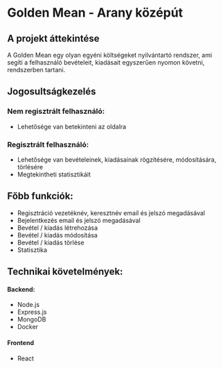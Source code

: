 # Golden Mean - Arany középút

## A projekt áttekintése

A Golden Mean egy olyan egyéni költségeket nyilvántartó rendszer, ami segíti a felhasználó bevételeit, kiadásait egyszerűen nyomon követni, rendszerben tartani.

## Jogosultságkezelés

### Nem regisztrált felhasználó:

- Lehetősége van betekinteni az oldalra

### Regisztrált felhasználó:

- Lehetősége van bevételeinek, kiadásainak rögzítésére, módosítására, törlésére
- Megtekintheti statisztikáit

## Főbb funkciók:

- Regisztráció vezetéknév, keresztnév email és jelszó megadásával
- Bejelentkezés email és jelszó megadásával
- Bevétel / kiadás létrehozása
- Bevétel / kiadás módosítása
- Bevétel / kiadás törlése
- Statisztika

## Technikai követelmények:

#### Backend:

- Node.js
- Express.js
- MongoDB
- Docker

#### Frontend

- React